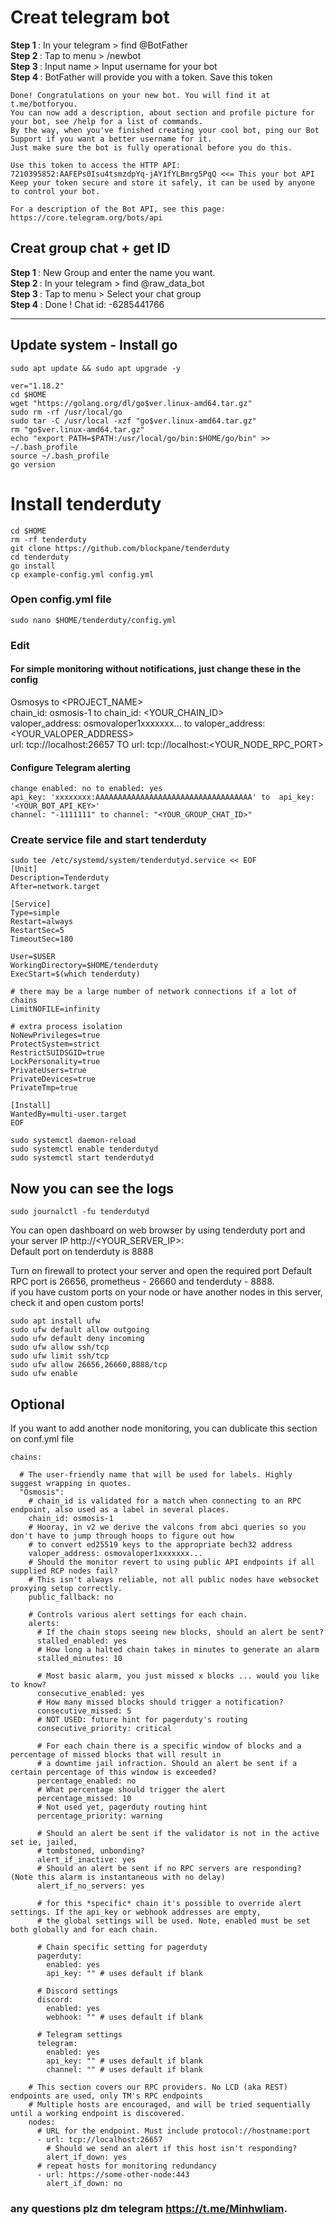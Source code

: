 # Creat telegram bot

<b> Step 1 </b>: In your telegram > find @BotFather <br>
<b> Step 2 </b>: Tap to menu > /newbot<br>
<b> Step 3 </b>: Input name  > Input username for your bot<br>
<b> Step 4 </b>: BotFather will provide you with a token. Save this token <br>

```
Done! Congratulations on your new bot. You will find it at t.me/botforyou.
You can now add a description, about section and profile picture for your bot, see /help for a list of commands.
By the way, when you've finished creating your cool bot, ping our Bot Support if you want a better username for it.
Just make sure the bot is fully operational before you do this.

Use this token to access the HTTP API:
7210395852:AAFEPs0Isu4tsmzdpYq-jAY1fYLBmrg5PqQ <<= This your bot API
Keep your token secure and store it safely, it can be used by anyone to control your bot.

For a description of the Bot API, see this page: https://core.telegram.org/bots/api
```
## Creat group chat +  get ID

<b> Step 1 </b>: New Group and enter the name you want. <br>
<b> Step 2 </b>: In your telegram > find @raw_data_bot <br>
<b> Step 3 </b>: Tap to menu > Select your chat group <br>
<b> Step 4 </b>: Done ! Chat id: -6285441766 <br>
- - - - - - - - - - - - - - - - - - - - 

## Update system - Install go
```
sudo apt update && sudo apt upgrade -y
```
```
ver="1.18.2"
cd $HOME
wget "https://golang.org/dl/go$ver.linux-amd64.tar.gz"
sudo rm -rf /usr/local/go
sudo tar -C /usr/local -xzf "go$ver.linux-amd64.tar.gz"
rm "go$ver.linux-amd64.tar.gz"
echo "export PATH=$PATH:/usr/local/go/bin:$HOME/go/bin" >> ~/.bash_profile
source ~/.bash_profile
go version
```
# Install tenderduty
```
cd $HOME
rm -rf tenderduty
git clone https://github.com/blockpane/tenderduty
cd tenderduty
go install
cp example-config.yml config.yml
```
### Open config.yml file 
```
sudo nano $HOME/tenderduty/config.yml
```
### Edit
#### For simple monitoring without notifications, just change these in the config <br>
Osmosys to <PROJECT_NAME><br>
chain_id: osmosis-1 to chain_id: <YOUR_CHAIN_ID> <br>
valoper_address: osmovaloper1xxxxxxx... to valoper_address: <YOUR_VALOPER_ADDRESS><br>
url: tcp://localhost:26657 TO url: tcp://localhost:<YOUR_NODE_RPC_PORT><br>
#### Configure Telegram alerting <br>
```
change enabled: no to enabled: yes
api_key: 'xxxxxxxx:AAAAAAAAAAAAAAAAAAAAAAAAAAAAAAAAAAA' to  api_key: '<YOUR_BOT_API_KEY>'
channel: "-1111111" to channel: "<YOUR_GROUP_CHAT_ID>"
```

### Create service file and start tenderduty
```
sudo tee /etc/systemd/system/tenderdutyd.service << EOF
[Unit]
Description=Tenderduty
After=network.target

[Service]
Type=simple
Restart=always
RestartSec=5
TimeoutSec=180

User=$USER
WorkingDirectory=$HOME/tenderduty
ExecStart=$(which tenderduty)

# there may be a large number of network connections if a lot of chains
LimitNOFILE=infinity

# extra process isolation
NoNewPrivileges=true
ProtectSystem=strict
RestrictSUIDSGID=true
LockPersonality=true
PrivateUsers=true
PrivateDevices=true
PrivateTmp=true

[Install]
WantedBy=multi-user.target
EOF
```
```
sudo systemctl daemon-reload
sudo systemctl enable tenderdutyd
sudo systemctl start tenderdutyd
```
## Now you can see the logs
```
sudo journalctl -fu tenderdutyd
```
You can open dashboard on web browser by using tenderduty port and your server IP http://<YOUR_SERVER_IP>:<PORT> <br>
Default port on tenderduty is 8888

Turn on firewall to protect your server and open the required port
Default RPC port is 26656, prometheus - 26660 and tenderduty - 8888. <br>
if you have custom ports on your node or have another nodes in this server, check it and open custom ports!
```
sudo apt install ufw 
sudo ufw default allow outgoing 
sudo ufw default deny incoming 
sudo ufw allow ssh/tcp 
sudo ufw limit ssh/tcp 
sudo ufw allow 26656,26660,8888/tcp
sudo ufw enable
```

## Optional 
If you want to add another node monitoring, you can dublicate this section on conf.yml file
```
chains:

  # The user-friendly name that will be used for labels. Highly suggest wrapping in quotes.
  "Osmosis":
    # chain_id is validated for a match when connecting to an RPC endpoint, also used as a label in several places.
    chain_id: osmosis-1
    # Hooray, in v2 we derive the valcons from abci queries so you don't have to jump through hoops to figure out how
    # to convert ed25519 keys to the appropriate bech32 address
    valoper_address: osmovaloper1xxxxxxx...
    # Should the monitor revert to using public API endpoints if all supplied RCP nodes fail?
    # This isn't always reliable, not all public nodes have websocket proxying setup correctly.
    public_fallback: no

    # Controls various alert settings for each chain.
    alerts:
      # If the chain stops seeing new blocks, should an alert be sent?
      stalled_enabled: yes
      # How long a halted chain takes in minutes to generate an alarm
      stalled_minutes: 10

      # Most basic alarm, you just missed x blocks ... would you like to know?
      consecutive_enabled: yes
      # How many missed blocks should trigger a notification?
      consecutive_missed: 5
      # NOT USED: future hint for pagerduty's routing
      consecutive_priority: critical

      # For each chain there is a specific window of blocks and a percentage of missed blocks that will result in
      # a downtime jail infraction. Should an alert be sent if a certain percentage of this window is exceeded?
      percentage_enabled: no
      # What percentage should trigger the alert
      percentage_missed: 10
      # Not used yet, pagerduty routing hint
      percentage_priority: warning

      # Should an alert be sent if the validator is not in the active set ie, jailed,
      # tombstoned, unbonding?
      alert_if_inactive: yes
      # Should an alert be sent if no RPC servers are responding? (Note this alarm is instantaneous with no delay)
      alert_if_no_servers: yes

      # for this *specific* chain it's possible to override alert settings. If the api_key or webhook addresses are empty,
      # the global settings will be used. Note, enabled must be set both globally and for each chain.

      # Chain specific setting for pagerduty
      pagerduty:
        enabled: yes
        api_key: "" # uses default if blank

      # Discord settings
      discord:
        enabled: yes
        webhook: "" # uses default if blank

      # Telegram settings
      telegram:
        enabled: yes
        api_key: "" # uses default if blank
        channel: "" # uses default if blank

    # This section covers our RPC providers. No LCD (aka REST) endpoints are used, only TM's RPC endpoints
    # Multiple hosts are encouraged, and will be tried sequentially until a working endpoint is discovered.
    nodes:
      # URL for the endpoint. Must include protocol://hostname:port
      - url: tcp://localhost:26657
        # Should we send an alert if this host isn't responding?
        alert_if_down: yes
      # repeat hosts for monitoring redundancy
      - url: https://some-other-node:443
        alert_if_down: no
```

### any questions plz dm telegram https://t.me/Minhwliam.
